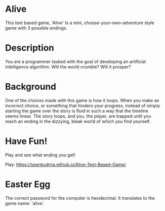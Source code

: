 # Alive
This text based game, 'Alive' Is a mini, choose-your-own-adventure style game with 3 possible endings. 

# Description
You are a programmer tasked with the goal of developing an artificial intelligence algorithm. Will the world crumble? Will it prosper? 

# Background
One of the choices made with this game is how it loops. When you make an incorrect choice, or something that hinders your progress, instead of simply starting the game over
the story is fluid in such a way that the timeline seems linear. The story loops, and you, the player, are trapped until you reach an ending in the dizzying, bleak world
of which you find yourself.

# Have Fun!
Play and see what ending you get!

Play: https://seankudrna.github.io/Alive-Text-Based-Game/

# Easter Egg
The correct password for the computer is hexidecimal. It translates to the game name: 'alive'.


